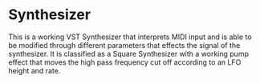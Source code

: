 # Synthesizer
This is a working VST Synthesizer that interprets MIDI input and is able to be modified through different parameters that effects the signal of the synthesizer. It is classified as a Square Synthesizer with a working pump effect that moves the high pass frequency cut off according to an LFO height and rate.
